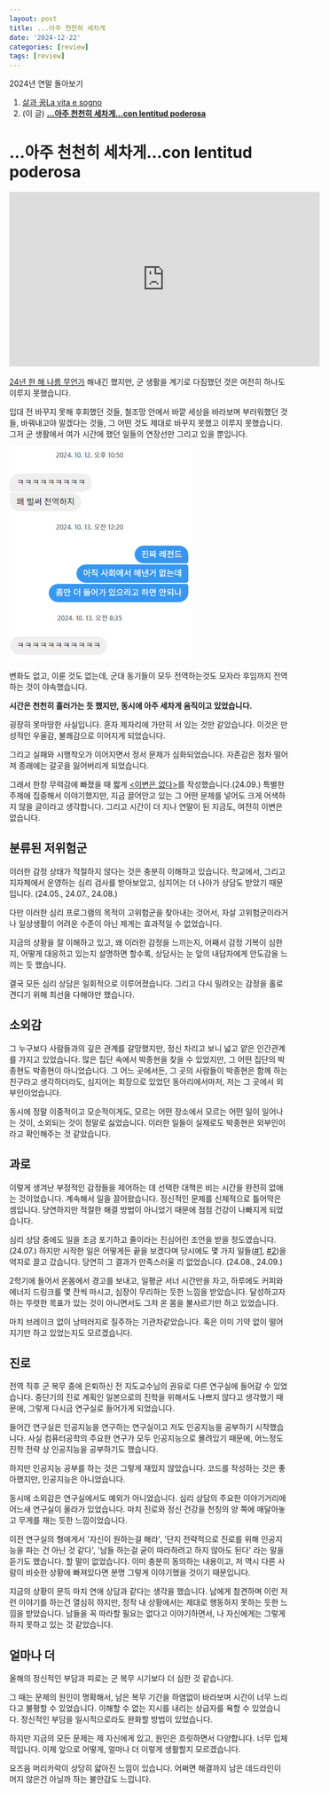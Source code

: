 ```yaml
---
layout: post
title: ...아주 천천히 세차게
date: '2024-12-22'
categories: [review]
tags: [review]
---
```


2024년 연말 돌아보기
1. [삶과 꿈<super>La vita e sogno</super>](/posts/2024-12-21-la-vita-e-sogno)
2. (이 글) **[...아주 천천히 세차게<super>...con lentitud poderosa</super>](/posts/2024-12-22-con-lentitud-poderosa)**

# …아주 천천히 세차게<super>…con lentitud poderosa</super>

<iframe width="560" height="315" src="https://www.youtube.com/embed/9tDeSuyz9kE?si=ubFiJRpu0hFyDp_4" title="YouTube video player" frameborder="0" allow="accelerometer; autoplay; clipboard-write; encrypted-media; gyroscope; picture-in-picture; web-share" referrerpolicy="strict-origin-when-cross-origin" allowfullscreen></iframe>

[24년 한 해 나름 무언가](/posts/2024-12-22-la-vita-e-sogno) 해내긴 했지만, 군 생활을 계기로 다짐했던 것은 여전히 하나도 이루지 못했습니다.

입대 전 바꾸지 못해 후회했던 것들, 철조망 안에서 바깥 세상을 바라보며 부러워했던 것들, 바꿔내고야 말겠다는 것들, 그 어떤 것도 제대로 바꾸지 못했고 이루지 못했습니다. 그저 군 생활에서 여가 시간에 했던 일들의 연장선만 그리고 있을 뿐입니다.

![image.png](/static/posts/2024-12-22-con-lentitud-poderosa/image.png)

변화도 없고, 이룬 것도 없는데, 군대 동기들이 모두 전역하는것도 모자라 후임까지 전역하는 것이 야속했습니다.

**시간은 천천히 흘러가는 듯 했지만, 동시에 아주 세차게 움직이고 있었습니다.**

굉장히 못마땅한 사실입니다. 혼자 제자리에 가만히 서 있는 것만 같았습니다. 이것은 만성적인 우울감, 불쾌감으로 이어지게 되었습니다.

그리고 실패와 시행착오가 이어지면서 정서 문제가 심화되었습니다. 자존감은 점차 떨어져 종래에는 갈곳을 잃어버리게 되었습니다.

그래서 한창 무력감에 빠졌을 때 짧게 [&lt;이변은 없다&gt;](/posts/2024-09-27-there-are-no-surprises.md)를 작성했습니다.(24.09.) 특별한 주제에 집중해서 이야기했지만, 지금 끌어안고 있는 그 어떤 문제를 넣어도 크게 어색하지 않을 글이라고 생각합니다. 그리고 시간이 더 지나 연말이 된 지금도, 여전히 이변은 없습니다.

## 분류된 저위험군

이러한 감정 상태가 적절하지 않다는 것은 충분히 이해하고 있습니다. 학교에서, 그리고 지자체에서 운영하는 심리 검사를 받아보았고, 심지어는 더 나아가 상담도 받았기 때문입니다. (24.05., 24.07., 24.08.)

다만 이러한 심리 프로그램의 목적이 고위험군을 찾아내는 것어서, 자살 고위험군이라거나 일상생활이 어려운 수준이 아닌 제게는 효과적일 수 없었습니다.

지금의 상황을 잘 이해하고 있고, 왜 이러한 감정을 느끼는지, 어째서 감정 기복이 심한지, 어떻게 대응하고 있는지 설명하면 할수록, 상담사는 눈 앞의 내담자에게 안도감을 느끼는 듯 했습니다.

결국 모든 심리 상담은 일회적으로 이루어졌습니다. 그리고 다시 밀려오는 감정을 홀로 견디기 위해 최선을 다해야만 했습니다.

## 소외감

그 누구보다 사람들과의 깊은 관계를 갈망했지만, 정신 차리고 보니 넓고 얕은 인간관계를 가지고 있었습니다. 많은 집단 속에서 박종현을 찾을 수 있었지만, 그 어떤 집단의 박종현도 박종현이 아니었습니다. 그 어느 곳에서든, 그 곳의 사람들이 박종현은 함께 하는 친구라고 생각하더라도, 심지어는 회장으로 있었던 동아리에서마저, 저는 그 곳에서 외부인이었습니다.

동시에 정말 이중적이고 모순적이게도, 모르는 어떤 장소에서 모르는 어떤 일이 일어나는 것이, 소외되는 것이 정말로 싫었습니다. 이러한 일들이 실제로도 박종현은 외부인이라고 확인해주는 것 같았습니다.

## 과로

이렇게 생겨난 부정적인 감정들을 제어하는 데 선택한 대책은 비는 시간을 완전히 없애는 것이었습니다. 계속해서 일을 끌어왔습니다. 정신적인 문제를 신체적으로 틀어막은 셈입니다. 당연하지만 적절한 해결 방법이 아니었기 때문에 점점 건강이 나빠지게 되었습니다.

심리 상담 중에도 일을 조금 포기하고 줄이라는 진심어린 조언을 받을 정도였습니다.(24.07.) 하지만 시작한 일은 어떻게든 끝을 보겠다며 당시에도 몇 가지 일들([#1](/posts/2024-08-30-i-participated-local-hackathon), [#2](/posts/2024-09-23-rewinding-2024-2-pimm-party.md))을 억지로 끌고 갔습니다. 당연히 그 결과가 만족스러울 리 없었습니다. (24.08., 24.09.)

2학기에 들어서 온몸에서 경고를 보내고, 일평균 서너 시간만을 자고, 하루에도 커피와 에너지 드링크를 몇 잔씩 마시고, 심장이 무리하는 듯한 느낌을 받았습니다. 달성하고자 하는 뚜렷한 목표가 있는 것이 아니면서도 그저 온 몸을 불사르기만 하고 있었습니다.

마치 브레이크 없이 낭떠러지로 질주하는 기관차같았습니다. 혹은 이미 기약 없이 떨어지기만 하고 있었는지도 모르겠습니다.

## 진로

전역 직후 군 복무 중에 은퇴하신 전 지도교수님의 권유로 다른 연구실에 들어갈 수 있었습니다. 중단기의 진로 계획인 일본으로의 진학을 위해서도 나쁘지 않다고 생각했기 때문에, 그렇게 다시금 연구실로 들어가게 되었습니다.

들어간 연구실은 인공지능을 연구하는 연구실이고 저도 인공지능을 공부하기 시작했습니다. 사실 컴퓨터공학의 주요한 연구가 모두 인공지능으로 몰려있기 때문에, 어느정도 진학 전략 상 인공지능을 공부하기도 했습니다.

하지만 인공지능 공부를 하는 것은 그렇게 재밌지 않았습니다. 코드를 작성하는 것은 좋아했지만, 인공지능은 아니었습니다.

동시에 소외감은 연구실에서도 예외가 아니었습니다. 심리 상담의 주요한 이야기거리에 어느새 연구실이 올라가 있었습니다. 마치 진로와 정신 건강을 천칭의 양 쪽에 매달아놓고 무게를 재는 듯한 느낌이었습니다.

이전 연구실의 형에게서 '자신이 원하는걸 해라', '단지 전략적으로 진로를 위해 인공지능을 파는 건 아닌 것 같다', '남들 하는걸 굳이 따라하려고 하지 않아도 된다' 라는 말을 듣기도 했습니다. 할 말이 없었습니다. 이미 충분히 동의하는 내용이고, 저 역시 다른 사람이 비슷한 상황에 빠져있다면 분명 그렇게 이야기했을 것이기 때문입니다.

지금의 상황이 문득 마치 연애 상담과 같다는 생각을 했습니다. 남에게 참견하며 이런 저런 이야기를 하는건 열심히 하지만, 정작 내 상황에서는 제대로 행동하지 못하는 듯한 느낌을 받았습니다. 남들을 꼭 따라할 필요는 없다고 이야기하면서, 나 자신에게는 그렇게 하지 못하고 있는 것 같았습니다.

## 얼마나 더

올해의 정신적인 부담과 피로는 군 복무 시기보다 더 심한 것 같습니다.

그 때는 문제의 원인이 명확해서, 남은 복무 기간을 하염없이 바라보며 시간이 너무 느리다고 불평할 수 있었습니다. 이해할 수 없는 지시를 내리는 상급자를 욕할 수 있었습니다. 정신적인 부담을 일시적으로라도 완화할 방법이 있었습니다.

하지만 지금의 모든 문제는 제 자신에게 있고, 원인은 흐릿하면서 다양합니다. 너무 입체적입니다. 이제 앞으로 어떻게, 얼마나 더 이렇게 생활할지 모르겠습니다.

요즈음 머리카락이 상당히 얇아진 느낌이 있습니다. 어쩌면 해결까지 남은 데드라인이 머지 않은건 아닐까 하는 불안감도 느낍니다.
